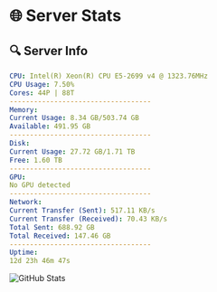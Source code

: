 # 🌐 Server Stats
## 🔍 Server Info
```yaml
CPU: Intel(R) Xeon(R) CPU E5-2699 v4 @ 1323.76MHz
CPU Usage: 7.50%
Cores: 44P | 88T
-----------------------------------
Memory:
Current Usage: 8.34 GB/503.74 GB
Available: 491.95 GB
-----------------------------------
Disk:
Current Usage: 27.72 GB/1.71 TB
Free: 1.60 TB
-----------------------------------
GPU:
No GPU detected
-----------------------------------
Network:
Current Transfer (Sent): 517.11 KB/s
Current Transfer (Received): 70.43 KB/s
Total Sent: 688.92 GB
Total Received: 147.46 GB
-----------------------------------
Uptime:
12d 23h 46m 47s
```
![GitHub Stats](https://img.shields.io/badge/Updated-2025-05-02_16:55:35-blue)